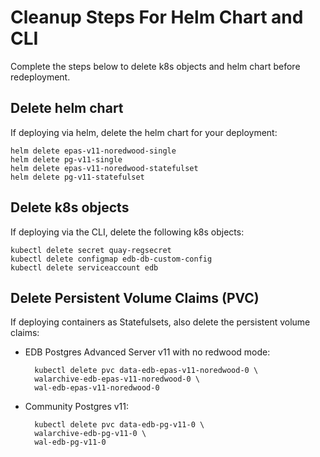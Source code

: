 # Cleanup Steps For Helm Chart and CLI
Complete the steps below to delete k8s objects and helm chart before redeployment.

## Delete helm chart

If deploying via helm, delete the helm chart for your deployment:

    helm delete epas-v11-noredwood-single
    helm delete pg-v11-single
    helm delete epas-v11-noredwood-statefulset
    helm delete pg-v11-statefulset

## Delete k8s objects

If deploying via the CLI, delete the following k8s objects:

    kubectl delete secret quay-regsecret
    kubectl delete configmap edb-db-custom-config
    kubectl delete serviceaccount edb

## Delete Persistent Volume Claims (PVC)

If deploying containers as Statefulsets, also delete the persistent volume claims:

- EDB Postgres Advanced Server v11 with no redwood mode:

        kubectl delete pvc data-edb-epas-v11-noredwood-0 \
        walarchive-edb-epas-v11-noredwood-0 \ 
        wal-edb-epas-v11-noredwood-0

- Community Postgres v11:   

        kubectl delete pvc data-edb-pg-v11-0 \
        walarchive-edb-pg-v11-0 \
        wal-edb-pg-v11-0

